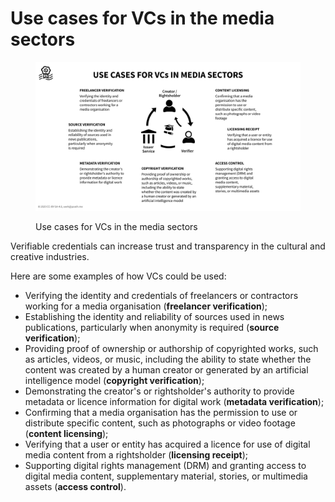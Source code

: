 # Use cases for VCs in the media sectors

<figure><img src=".gitbook/assets/Use cases VCs media (1).png" alt=""><figcaption><p>Use cases for VCs in the media sectors</p></figcaption></figure>

Verifiable credentials can increase trust and transparency in the cultural and creative industries.

Here are some examples of how VCs could be used:

* Verifying the identity and credentials of freelancers or contractors working for a media organisation (**freelancer verification**);
* Establishing the identity and reliability of sources used in news publications, particularly when anonymity is required (**source verification**);
* Providing proof of ownership or authorship of copyrighted works, such as articles, videos, or music, including the ability to state whether the content was created by a human creator or generated by an artificial intelligence model (**copyright verification**);
* Demonstrating the creator's or rightsholder's authority to provide metadata or licence information for digital work (**metadata verification**);
* Confirming that a media organisation has the permission to use or distribute specific content, such as photographs or video footage (**content licensing**);
* Verifying that a user or entity has acquired a licence for use of digital media content from a rightsholder (**licensing receipt**);
* Supporting digital rights management (DRM) and granting access to digital media content, supplementary material, stories, or multimedia assets (**access control**).
